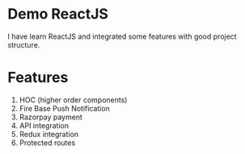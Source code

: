 # Demo ReactJS
I have learn ReactJS and integrated some features with good project structure.

# Features
1. HOC (higher order components)
2. Fire Base Push Notification
3. Razorpay payment
4. API integration
5. Redux integration
6. Protected routes
